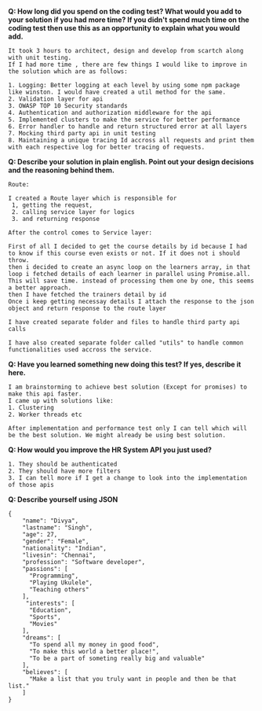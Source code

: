 

  **Q: How long did you spend on the coding test? What would you add to your solution if you had more time? If you didn't spend much time on the coding test then use this as an opportunity to explain what you would add.**
    
    It took 3 hours to architect, design and develop from scartch along with unit testing.
    If I had more time , there are few things I would like to improve in the solution which are as follows: 
    
    1. Logging: Better logging at each level by using some npm package like winston. I would have created a util method for the same.
    2. Validation layer for api
    3. OWASP TOP 10 Security standards
    4. Authentication and authorization middleware for the api
    5. Implemented clusters to make the service for better performance
    6. Error handler to handle and return structured error at all layers
    7. Mocking third party api in unit testing
    8. Maintaining a unique tracing Id accross all requests and print them with each respective log for better tracing of requests. 

  **Q: Describe your solution in plain english. Point out your design decisions and the reasoning behind them.**
    
    Route:
    
    I created a Route layer which is responsible for 
     1, getting the request, 
     2. calling service layer for logics 
     3. and returning response
    
    After the control comes to Service layer: 
    
    First of all I decided to get the course details by id because I had to know if this course even exists or not. If it does not i should throw.
    then i decided to create an async loop on the learners array, in that loop i fetched details of each learner in parallel using Promise.all. This will save time. instead of processing them one by one, this seems a better approach.
    then I have fetched the trainers detail by id
    Once i keep getting necessay details I attach the response to the json object and return response to the route layer
    
    I have created separate folder and files to handle third party api calls
    
    I have also created separate folder called "utils" to handle common functionalities used accross the service.
    

   **Q: Have you learned something new doing this test? If yes, describe it here.**
    
    I am brainstorming to achieve best solution (Except for promises) to make this api faster.
    I came up with solutions like: 
    1. Clustering
    2. Worker threads etc
    
    After implementation and performance test only I can tell which will be the best solution. We might already be using best solution.

 **Q: How would you improve the HR System API you just used?**
    
    1. They should be authenticated
    2. They should have more filters
    3. I can tell more if I get a change to look into the implementation of those apis

**Q: Describe yourself using JSON**

    
``` 
{
    "name": "Divya",
    "lastname": "Singh",
    "age": 27,
    "gender": "Female",
    "nationality": "Indian",
    "livesin": "Chennai",
    "profession": "Software developer",
    "passions": [
      "Programming",
      "Playing Ukulele",
      "Teaching others"
    ],
     "interests": [
      "Education",
      "Sports",
      "Movies"
    ],
    "dreams": [
      "To spend all my money in good food",
      "To make this world a better place!",
      "To be a part of someting really big and valuable"
    ],
    "believes": [
      "Make a list that you truly want in people and then be that list."
    ]
}
```

